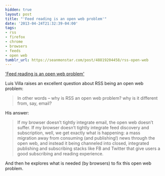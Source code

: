 ```yaml
---
hidden: true
layout: post
title: "'Feed reading is an open web problem'"
date: '2013-04-24T21:32:39-04:00'
tags:
- rss
- firefox
- chrome
- browsers
- feeds
- open web
tumblr_url: https://seanmonstar.com/post/48819204458/rss-open-web
---
```

['Feed reading is an open web problem'](http://tieguy.org/blog/2013/04/21/why-feed-reading-is-an-open-web-problem-and-what-browsers-could-do-about-it/)  

Luis Villa raises an excellent question about RSS being an open web problem:

> In other words – why is RSS an open web problem? why is it different from, say, email?

His answer:

> If my browser doesn’t tightly integrate email, the open web doesn’t suffer. If my browser doesn’t tightly integrate feed discovery and subscription, well, we get exactly what is happening: a mass migration away from consuming (and publishing!) news through the open web, and instead it being channeled into closed, integrated publishing and subscribing stacks like FB and Twitter that give users a good subscribing and reading experience.

And then he explores what is needed (by browsers) to fix this open web problem.

